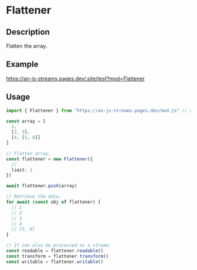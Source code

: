 # Flattener

## Description
Flatten the array.

## Example
https://an-js-streams.pages.dev/.site/test?mod=Flattener

## Usage
```ts
import { Flattener } from "https://an-js-streams.pages.dev/mod.js" // or .ts

const array = [
  1,
  [2, 3],
  [4, [5, 6]]
]

// Flatten array.
const flattener = new Flattener({
  //
  limit: 1
})

await flattener.push(array)

// Retrieve the data.
for await (const obj of flattener) {
  // 1
  // 2
  // 3
  // 4
  // [5, 6]
}

// It can also be processed as a stream.
const readable = flattener.readable()
const transform = flattener.transform()
const writable = flattener.writable()
```